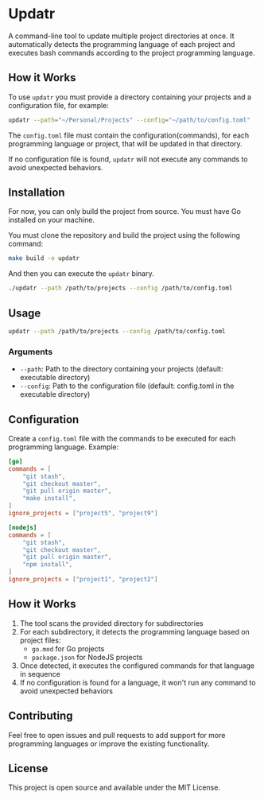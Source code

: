 # Updatr

A command-line tool to update multiple project directories at once. It automatically detects the programming language of each project and executes bash commands according to the project programming language.

## How it Works

To use `updatr` you must provide a directory containing your projects and a configuration file, for example:

```bash
updatr --path="~/Personal/Projects" --config="~/path/to/config.toml"
```

The `config.toml` file must contain the configuration(commands), for each programming language or project, that will be updated in that directory.

If no configuration file is found, `updatr` will not execute any commands to avoid unexpected behaviors.

## Installation

For now, you can only build the project from source. You must have Go installed on your machine.

You must clone the repository and build the project using the following command:

```bash
make build -o updatr
```

And then you can execute the `updatr` binary.

```bash
./updatr --path /path/to/projects --config /path/to/config.toml
```

## Usage

```bash
updatr --path /path/to/projects --config /path/to/config.toml
```

### Arguments

- `--path`: Path to the directory containing your projects (default: executable directory)
- `--config`: Path to the configuration file (default: config.toml in the executable directory)

## Configuration

Create a `config.toml` file with the commands to be executed for each programming language. Example:

```toml
[go]
commands = [
    "git stash",
    "git checkout master",
    "git pull origin master",
    "make install",
]
ignore_projects = ["project5", "project9"]

[nodejs]
commands = [
    "git stash",
    "git checkout master",
    "git pull origin master",
    "npm install",
]
ignore_projects = ["project1", "project2"]
```

## How it Works

1. The tool scans the provided directory for subdirectories
2. For each subdirectory, it detects the programming language based on project files:
   - `go.mod` for Go projects
   - `package.json` for NodeJS projects
3. Once detected, it executes the configured commands for that language in sequence
4. If no configuration is found for a language, it won't run any command to avoid unexpected behaviors

## Contributing

Feel free to open issues and pull requests to add support for more programming languages or improve the existing functionality.

## License

This project is open source and available under the MIT License.
